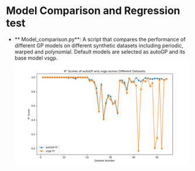 # Model Comparison and Regression test
- ** Model_comparison.py**: A script that compares the performance of different GP models on different synthetic datasets including periodic, warped and polynomial. Default models are selected as autoGP and its base model vsgp. 
![Model Comparison for autoGP and vsgp](https://github.com/IceLab-X/Mini-GP/blob/051c6a3a60b955ffdea8a4fd72606353c21bfd49/core/Model_comparison&Regression_test/Model_comparison_autoGP.png)